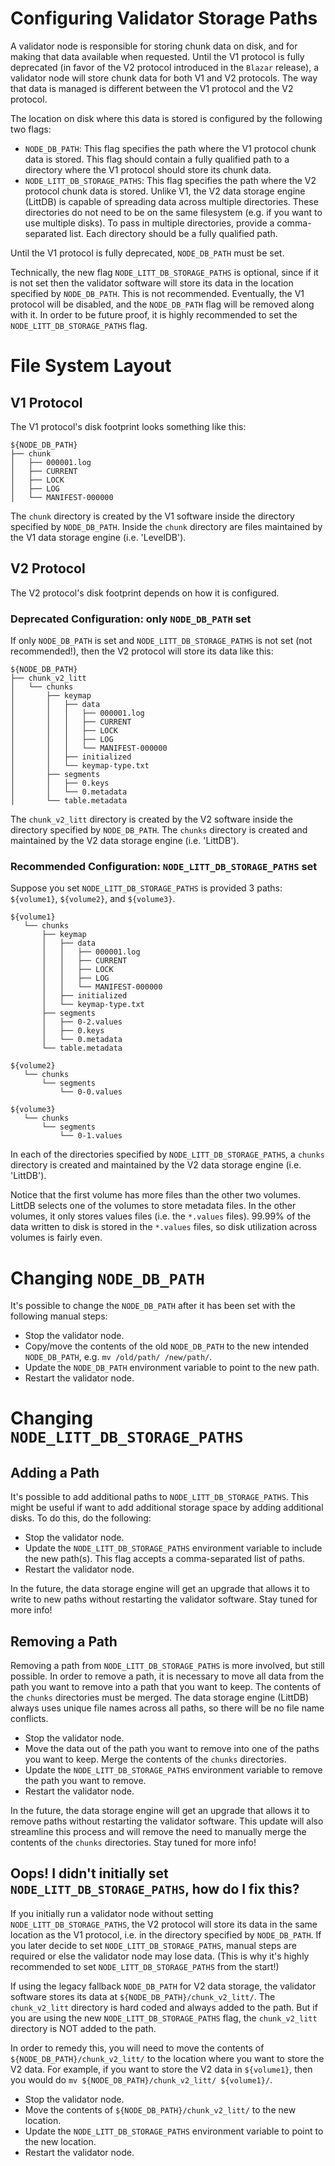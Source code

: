 # Configuring Validator Storage Paths

A validator node is responsible for storing chunk data on disk, and for making that data available when requested.
Until the V1 protocol is fully deprecated (in favor of the V2 protocol introduced in the `Blazar` release), a validator
node will store chunk data for both V1 and V2 protocols. The way that data is managed is different between the V1
protocol and the V2 protocol.

The location on disk where this data is stored is configured by the following two flags:

- `NODE_DB_PATH`: This flag specifies the path where the V1 protocol chunk data is stored. This flag should
  contain a fully qualified path to a directory where the V1 protocol should store its chunk data.
- `NODE_LITT_DB_STORAGE_PATHS`: This flag specifies the path where the V2 protocol chunk data is stored.
  Unlike V1, the V2 data storage engine (LittDB) is capable of spreading data across multiple directories.
  These directories do not need to be on the same filesystem (e.g. if you want to use multiple disks).
  To pass in multiple directories, provide a comma-separated list. Each directory should be a fully qualified path.

Until the V1 protocol is fully deprecated, `NODE_DB_PATH` must be set. 

Technically, the new flag `NODE_LITT_DB_STORAGE_PATHS` is optional, since if it is not set then the validator 
software will store its data in the location specified by `NODE_DB_PATH`. This is not recommended. Eventually,
the V1 protocol will be disabled, and the `NODE_DB_PATH` flag will be removed along with it. In order to be future
proof, it is highly recommended to set the `NODE_LITT_DB_STORAGE_PATHS` flag.

# File System Layout

## V1 Protocol

The V1 protocol's disk footprint looks something like this:

```
${NODE_DB_PATH}
├── chunk
│   ├── 000001.log
│   ├── CURRENT
│   ├── LOCK
│   ├── LOG
│   └── MANIFEST-000000
```

The `chunk` directory is created by the V1 software inside the directory specified by `NODE_DB_PATH`. Inside
the `chunk` directory are files maintained by the V1 data storage engine (i.e. 'LevelDB').

## V2 Protocol

The V2 protocol's disk footprint depends on how it is configured.

### Deprecated Configuration: only `NODE_DB_PATH` set

If only `NODE_DB_PATH` is set and `NODE_LITT_DB_STORAGE_PATHS` is not set (not recommended!), then the V2 protocol
will store its data like this:

```
${NODE_DB_PATH}
├── chunk_v2_litt
│   └── chunks
│       ├── keymap
│       │   ├── data
│       │   │   ├── 000001.log
│       │   │   ├── CURRENT
│       │   │   ├── LOCK
│       │   │   ├── LOG
│       │   │   └── MANIFEST-000000
│       │   ├── initialized
│       │   └── keymap-type.txt
│       ├── segments
│       │   ├── 0.keys
│       │   └── 0.metadata
│       └── table.metadata
```

The `chunk_v2_litt` directory is created by the V2 software inside the directory specified by `NODE_DB_PATH`.
The `chunks` directory is created and maintained by the V2 data storage engine (i.e. 'LittDB').

### Recommended Configuration: `NODE_LITT_DB_STORAGE_PATHS` set

Suppose you set `NODE_LITT_DB_STORAGE_PATHS` is provided 3 paths: `${volume1}`, `${volume2}`, and `${volume3}`.

```
${volume1}
   └── chunks
       ├── keymap
       │   ├── data
       │   │   ├── 000001.log
       │   │   ├── CURRENT
       │   │   ├── LOCK
       │   │   ├── LOG
       │   │   └── MANIFEST-000000
       │   ├── initialized
       │   └── keymap-type.txt
       ├── segments
       │   ├── 0-2.values
       │   ├── 0.keys
       │   └── 0.metadata
       └── table.metadata

${volume2}
   └── chunks
       └── segments
           └── 0-0.values

${volume3}
   └── chunks
       └── segments
           └── 0-1.values
```

In each of the directories specified by `NODE_LITT_DB_STORAGE_PATHS`, a `chunks` directory is created and maintained
by the V2 data storage engine (i.e. 'LittDB').

Notice that the first volume has more files than the other two volumes. LittDB selects one of the volumes to store
metadata files. In the other volumes, it only stores values files (i.e. the `*.values` files). 99.99% of the 
data written to disk is stored in the `*.values` files, so disk utilization across volumes is fairly even.

# Changing `NODE_DB_PATH`

It's possible to change the `NODE_DB_PATH` after it has been set with the following manual steps:

- Stop the validator node.
- Copy/move the contents of the old `NODE_DB_PATH` to the new intended `NODE_DB_PATH`, e.g. `mv /old/path/ /new/path/`.
- Update the `NODE_DB_PATH` environment variable to point to the new path.
- Restart the validator node.

# Changing `NODE_LITT_DB_STORAGE_PATHS`

## Adding a Path

It's possible to add additional paths to `NODE_LITT_DB_STORAGE_PATHS`. This might be useful if want to add
additional storage space by adding additional disks. To do this, do the following:

- Stop the validator node.
- Update the `NODE_LITT_DB_STORAGE_PATHS` environment variable to include the new path(s). This flag
  accepts a comma-separated list of paths.
- Restart the validator node.

In the future, the data storage engine will get an upgrade that allows it to write to new paths without restarting
the validator software. Stay tuned for more info!

## Removing a Path

Removing a path from `NODE_LITT_DB_STORAGE_PATHS` is more involved, but still possible. In order to remove a path,
it is necessary to move all data from the path you want to remove into a path that you want to keep. The contents
of the `chunks` directories must be merged. The data storage engine (LittDB) always uses unique file names across
all paths, so there will be no file name conflicts.

- Stop the validator node.
- Move the data out of the path you want to remove into one of the paths you want to keep. Merge the contents
  of the `chunks` directories.
- Update the `NODE_LITT_DB_STORAGE_PATHS` environment variable to remove the path you want to remove.
- Restart the validator node.

In the future, the data storage engine will get an upgrade that allows it to remove paths without restarting
the validator software. This update will also streamline this process and will remove the need to manually
merge the contents of the `chunks` directories. Stay tuned for more info!

## Oops! I didn't initially set `NODE_LITT_DB_STORAGE_PATHS`, how do I fix this?

If you initially run a validator node without setting `NODE_LITT_DB_STORAGE_PATHS`, the V2 protocol will
store its data in the same location as the V1 protocol, i.e. in the directory specified by `NODE_DB_PATH`.
If you later decide to set `NODE_LITT_DB_STORAGE_PATHS`, manual steps are required or else the validator node
may lose data. (This is why it's highly recommended to set `NODE_LITT_DB_STORAGE_PATHS` from the start!)

If using the legacy fallback `NODE_DB_PATH` for V2 data storage, the validator software stores its data at
`${NODE_DB_PATH}/chunk_v2_litt/`. The `chunk_v2_litt` directory is hard coded and always added to the path.
But if you are using the new `NODE_LITT_DB_STORAGE_PATHS` flag, the `chunk_v2_litt` directory is NOT added to the path.

In order to remedy this, you will need to move the contents of `${NODE_DB_PATH}/chunk_v2_litt/` to the location where
you want to store the V2 data. For example, if you want to store the V2 data in `${volume1}`, then you would
do `mv ${NODE_DB_PATH}/chunk_v2_litt/ ${volume1}/`.

- Stop the validator node.
- Move the contents of `${NODE_DB_PATH}/chunk_v2_litt/` to the new location.
- Update the `NODE_LITT_DB_STORAGE_PATHS` environment variable to point to the new location.
- Restart the validator node.